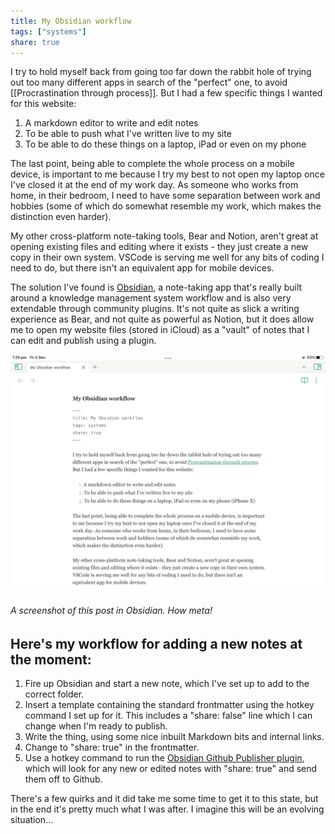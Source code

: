 ```yaml
---
title: My Obsidian workflow
tags: ["systems"]
share: true
---
```


I try to hold myself back from going too far down the rabbit hole of trying out too many different apps in search of the "perfect" one, to avoid [[Procrastination through process]]. But I had a few specific things I wanted for this website: 

1. A markdown editor to write and edit notes
2. To be able to push what I've written live to my site
3. To be able to do these things on a laptop, iPad or even on my phone

The last point, being able to complete the whole process on a mobile device, is important to me because I try my best to not open my laptop once I've closed it at the end of my work day. As someone who works from home, in their bedroom, I need to have some separation between work and hobbies (some of which do somewhat resemble my work, which makes the distinction even harder). 

My other cross-platform note-taking tools, Bear and Notion, aren't great at opening existing files and editing where it exists - they just create a new copy in their own system. VSCode is serving me well for any bits of coding I need to do, but there isn't an equivalent app for mobile devices.

The solution I've found is [Obsidian](https://obsidian.md/), a note-taking app that's really built around a knowledge management system workflow and is also very extendable through community plugins. It's not quite as slick a writing experience as Bear, and not quite as powerful as Notion, but it does allow me to open my website files (stored in iCloud) as a "vault" of notes that I can edit and publish using a plugin.

![Screenshot of Obsidian interface, showing this post](assets/screenshot-of-obsidian.png)
###### A screenshot of this post in Obsidian. How meta!

## Here's my workflow for adding a new notes at the moment:

1. Fire up Obsidian and start a new note, which I've set up to add to the correct folder.
2. Insert a template containing the standard frontmatter using the hotkey command I set up for it. This includes a "share: false" line which I can change when I'm ready to publish.
3. Write the thing, using some nice inbuilt Markdown bits and internal links.
4. Change to "share: true" in the frontmatter.
5. Use a hotkey command to run the [Obsidian Github Publisher plugin](https://github.com/ObsidianPublisher/obsidian-github-publisher), which will look for any new or edited notes with  "share: true" and send them off to Github.

There's a few quirks and it did take me some time to get it to this state, but in the end it's pretty much what I was after. I imagine this will be an evolving situation...
